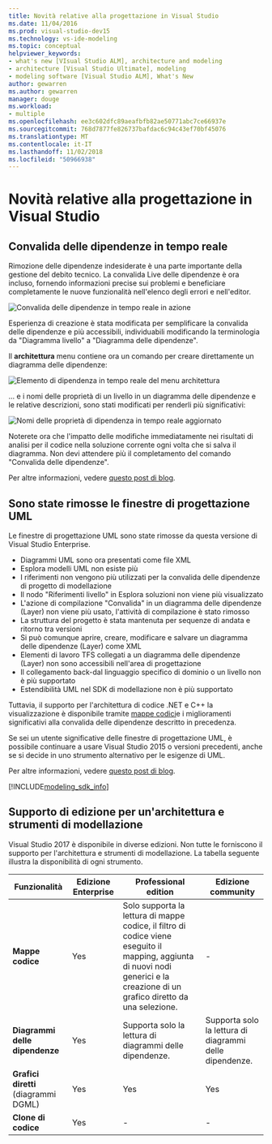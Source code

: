 ```yaml
---
title: Novità relative alla progettazione in Visual Studio
ms.date: 11/04/2016
ms.prod: visual-studio-dev15
ms.technology: vs-ide-modeling
ms.topic: conceptual
helpviewer_keywords:
- what's new [VIsual Studio ALM], architecture and modeling
- architecture [Visual Studio Ultimate], modeling
- modeling software [Visual Studio ALM], What's New
author: gewarren
ms.author: gewarren
manager: douge
ms.workload:
- multiple
ms.openlocfilehash: ee3c602dfc89aeafbfb82ae50771abc7ce66937e
ms.sourcegitcommit: 768d7877fe826737bafdac6c94c43ef70bf45076
ms.translationtype: MT
ms.contentlocale: it-IT
ms.lasthandoff: 11/02/2018
ms.locfileid: "50966938"
---
```

# <a name="whats-new-for-design-in-visual-studio"></a>Novità relative alla progettazione in Visual Studio

## <a name="live-dependency-validation"></a>Convalida delle dipendenze in tempo reale

Rimozione delle dipendenze indesiderate è una parte importante della gestione del debito tecnico. La convalida Live delle dipendenze è ora incluso, fornendo informazioni precise sui problemi e beneficiare completamente le nuove funzionalità nell'elenco degli errori e nell'editor.

![Convalida delle dipendenze in tempo reale in azione](media/dep-validation-whatsnew-01.png)

Esperienza di creazione è stata modificata per semplificare la convalida delle dipendenze e più accessibili, individuabili modificando la terminologia da "Diagramma livello" a "Diagramma delle dipendenze".

Il **architettura** menu contiene ora un comando per creare direttamente un diagramma delle dipendenze:

![Elemento di dipendenza in tempo reale del menu architettura](media/dep-validation-whatsnew-02.png)

... e i nomi delle proprietà di un livello in un diagramma delle dipendenze e le relative descrizioni, sono stati modificati per renderli più significativi:

![Nomi delle proprietà di dipendenza in tempo reale aggiornato](media/dep-validation-whatsnew-03.png)

Noterete ora che l'impatto delle modifiche immediatamente nei risultati di analisi per il codice nella soluzione corrente ogni volta che si salva il diagramma. Non devi attendere più il completamento del comando "Convalida delle dipendenze".

Per altre informazioni, vedere [questo post di blog](https://blogs.msdn.microsoft.com/devops/2016/10/07/live-architecture-dependency-validation-in-visual-studio-15-preview-5/).

## <a name="uml-designers-have-been-removed"></a>Sono state rimosse le finestre di progettazione UML

Le finestre di progettazione UML sono state rimosse da questa versione di Visual Studio Enterprise.

* Diagrammi UML sono ora presentati come file XML
* Esplora modelli UML non esiste più
* I riferimenti non vengono più utilizzati per la convalida delle dipendenze di progetto di modellazione
* Il nodo "Riferimenti livello" in Esplora soluzioni non viene più visualizzato
* L'azione di compilazione "Convalida" in un diagramma delle dipendenze (Layer) non viene più usato, l'attività di compilazione è stato rimosso
* La struttura del progetto è stata mantenuta per sequenze di andata e ritorno tra versioni
* Si può comunque aprire, creare, modificare e salvare un diagramma delle dipendenze (Layer) come XML
* Elementi di lavoro TFS collegati a un diagramma delle dipendenze (Layer) non sono accessibili nell'area di progettazione
* Il collegamento back-dal linguaggio specifico di dominio o un livello non è più supportato
* Estendibilità UML nel SDK di modellazione non è più supportato

Tuttavia, il supporto per l'architettura di codice .NET e C++ la visualizzazione è disponibile tramite [mappe codici](map-dependencies-across-your-solutions.md)e i miglioramenti significativi alla convalida delle dipendenze descritto in precedenza.

Se sei un utente significative delle finestre di progettazione UML, è possibile continuare a usare Visual Studio 2015 o versioni precedenti, anche se si decide in uno strumento alternativo per le esigenze di UML.

Per altre informazioni, vedere [questo post di blog](https://blogs.msdn.microsoft.com/devops/2016/10/14/uml-designers-have-been-removed-layer-designer-now-supports-live-architectural-analysis/).

[!INCLUDE[modeling_sdk_info](includes/modeling_sdk_info.md)]

## <a name="a-nameversionsupport-edition-support-for-architecture-and-modeling-tools"></a><a name="VersionSupport" />Supporto di edizione per un'architettura e strumenti di modellazione

Visual Studio 2017 è disponibile in diverse edizioni. Non tutte le forniscono il supporto per l'architettura e strumenti di modellazione. La tabella seguente illustra la disponibilità di ogni strumento.

|**Funzionalità**|**Edizione Enterprise**|**Professional edition**|**Edizione community**|
|-|-|-|-|
|**Mappe codice**|Yes|Solo supporta la lettura di mappe codice, il filtro di codice viene eseguito il mapping, aggiunta di nuovi nodi generici e la creazione di un grafico diretto da una selezione.|-|
|**Diagrammi delle dipendenze**|Yes|Supporta solo la lettura di diagrammi delle dipendenze.|Supporta solo la lettura di diagrammi delle dipendenze.|
|**Grafici diretti** (diagrammi DGML)|Yes|Yes|Yes|
|**Clone di codice**|Yes|-|-|